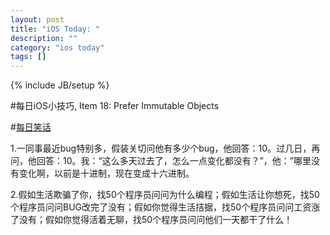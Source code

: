 ```yaml
---
layout: post
title: "iOS Today: "
description: ""
category: "ios today"
tags: []
---
```

{% include JB/setup %}

#每日iOS小技巧, Item 18: Prefer Immutable Objects

#[每日笑话](http://blog.sina.com.cn/s/blog_53f33c3a0101lpd6.html)

1.一同事最近bug特别多，假装关切问他有多少个bug，他回答：10。过几日，再问，他回答：10。我：“这么多天过去了，怎么一点变化都没有？”，他：”哪里没有变化啊，以前是十进制，现在变成十六进制。

2.假如生活欺骗了你，找50个程序员问问为什么编程；假如生活让你想死，找50个程序员问问BUG改完了没有；假如你觉得生活拮据，找50个程序员问问工资涨了没有；假如你觉得活着无聊，找50个程序员问问他们一天都干了什么！
